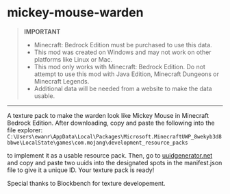 # mickey-mouse-warden
> **IMPORTANT**
> - Minecraft: Bedrock Edition must be purchased to use this data.
> - This mod was created on Windows and may not work on other platforms like Linux or Mac.
> - This mod only works with Minecraft: Bedrock Edition. Do not attempt to use this mod with Java Edition, Minecraft Dungeons or Minecraft Legends.
> - Additional data will be needed from a website to make the data usable.
---
A texture pack to make the warden look like Mickey Mouse in Minecraft Bedrock Edition. After downloading, copy and paste the following into the file explorer:
```C:\Users\ewanr\AppData\Local\Packages\Microsoft.MinecraftUWP_8wekyb3d8bbwe\LocalState\games\com.mojang\development_resource_packs```

to implement it as a usable resource pack. Then, go to [uuidgenerator.net](https://www.uuidgenerator.net) and copy and paste two uuids into the designated spots in the manifest.json file to give it a unique ID.
Your texture pack is ready!

Special thanks to Blockbench for texture developement.
